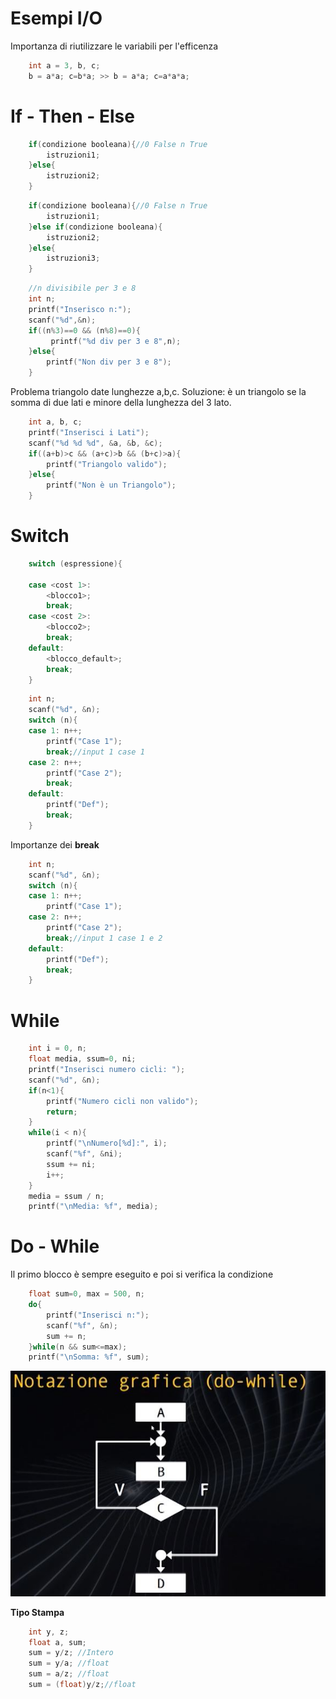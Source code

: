 # Esempi I/O
Importanza di riutilizzare le variabili per l'efficenza
```c
    int a = 3, b, c;
    b = a*a; c=b*a; >> b = a*a; c=a*a*a;
``` 
# If - Then - Else
```c
    if(condizione booleana){//0 False n True
        istruzioni1;
    }else{
        istruzioni2;
    }
``` 

```c
    if(condizione booleana){//0 False n True
        istruzioni1;
    }else if(condizione booleana){
        istruzioni2;
    }else{
        istruzioni3;
    }
``` 
``` c
    //n divisibile per 3 e 8
    int n;
    printf("Inserisco n:");
    scanf("%d",&n);
    if((n%3)==0 && (n%8)==0){
         printf("%d div per 3 e 8",n);
    }else{
        printf("Non div per 3 e 8");
    }
``` 
Problema triangolo date lunghezze a,b,c. Soluzione: è un triangolo se la somma di due lati e minore della lunghezza del 3 lato.
```c
    int a, b, c;
    printf("Inserisci i Lati");
    scanf("%d %d %d", &a, &b, &c);
    if((a+b)>c && (a+c)>b && (b+c)>a){
        printf("Triangolo valido");
    }else{
        printf("Non è un Triangolo");
    }
```
# Switch
```c
    switch (espressione){

    case <cost 1>:
        <blocco1>;
        break;
    case <cost 2>:
        <blocco2>;
        break;
    default:
        <blocco_default>;
        break;
    }
```

```c
    int n;
    scanf("%d", &n);
    switch (n){
    case 1: n++;
        printf("Case 1");
        break;//input 1 case 1
    case 2: n++;
        printf("Case 2");
        break;
    default:
        printf("Def");
        break;
    }
```
Importanze dei **break**
```c
    int n;
    scanf("%d", &n);
    switch (n){
    case 1: n++;
        printf("Case 1");
    case 2: n++;
        printf("Case 2");
        break;//input 1 case 1 e 2
    default:
        printf("Def");
        break;
    }
```
# While
```c
    int i = 0, n;
    float media, ssum=0, ni;
    printf("Inserisci numero cicli: ");
    scanf("%d", &n);
    if(n<1){
        printf("Numero cicli non valido");
        return;
    }
    while(i < n){
        printf("\nNumero[%d]:", i);
        scanf("%f", &ni);
        ssum += ni;
        i++;
    }
    media = ssum / n;
    printf("\nMedia: %f", media);
```
# Do - While
Il primo blocco è sempre eseguito e poi si verifica la condizione
```c
    float sum=0, max = 500, n;
    do{
        printf("Inserisci n:");
        scanf("%f", &n);
        sum += n;
    }while(n && sum<=max);
    printf("\nSomma: %f", sum);
```
![alt text](img\dowhile.JPG)

**Tipo Stampa**
```c
    int y, z;
    float a, sum;
    sum = y/z; //Intero
    sum = y/a; //float
    sum = a/z; //float
    sum = (float)y/z;//float
```
